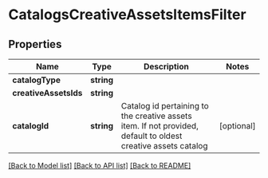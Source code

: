 # CatalogsCreativeAssetsItemsFilter

## Properties
Name | Type | Description | Notes
------------ | ------------- | ------------- | -------------
**catalogType** | **string** |  | 
**creativeAssetsIds** | **string** |  | 
**catalogId** | **string** | Catalog id pertaining to the creative assets item. If not provided, default to oldest creative assets catalog | [optional] 

[[Back to Model list]](../README.md#documentation-for-models) [[Back to API list]](../README.md#documentation-for-api-endpoints) [[Back to README]](../README.md)


